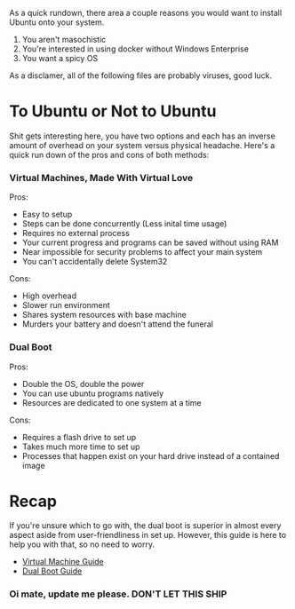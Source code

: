 As a quick rundown, there area a couple reasons you would want to install Ubuntu onto your system.

1. You aren't masochistic
2. You're interested in using docker without Windows Enterprise
3. You want a spicy OS

As a disclamer, all of the following files are probably viruses, good luck.

# To Ubuntu or Not to Ubuntu

Shit gets interesting here, you have two options and each has an inverse amount of overhead on your system versus physical headache. Here's a quick run down of the pros and cons of both methods:

### Virtual Machines, Made With Virtual Love

Pros:
- Easy to setup
- Steps can be done concurrently (Less inital time usage)
- Requires no external process
- Your current progress and programs can be saved without using RAM
- Near impossible for security problems to affect your main system
- You can't accidentally delete System32

Cons:
- High overhead
- Slower run environment
- Shares system resources with base machine
- Murders your battery and doesn't attend the funeral

### Dual Boot

Pros:
- Double the OS, double the power
- You can use ubuntu programs natively
- Resources are dedicated to one system at a time

Cons:
- Requires a flash drive to set up
- Takes much more time to set up
- Processes that happen exist on your hard drive instead of a contained image

# Recap

If you're unsure which to go with, the dual boot is superior in almost every aspect aside from user-friendliness in set up. However, this guide is here to help you with that, so no need to worry.

* [Virtual Machine Guide][]
* [Dual Boot Guide][]

### Oi mate, update me please. DON'T LET THIS SHIP
[Virtual Machine Guide]: <https://google.com>
[Dual Boot Guide]: <https://bing.com>